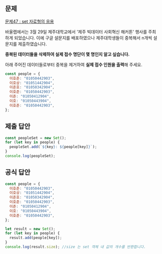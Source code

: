 ## 문제

[문제47 : set 자료형의 응용](https://www.notion.so/47-set-8b73fa6b52114d128bba7bc6c6da83c6)

바울랩에서는 3월 29일 제주대학교에서 '제주 빅데이터 사회혁신 해커톤' 행사를 주최하게 되었습니다. 이에 구글 설문지를 배포하였으나 제주대학생들이 중복해서 n개씩 설문지를 제출하였습니다.

**중복된 데이터들을 삭제하여 실제 접수 명단이 몇 명인지 알고 싶습니다.**

아래 주어진 데이터들로부터 중복을 제거하여 **실제 접수 인원을 출력**해 주세요.

```jsx
const people = {
  이호준: "01050442903",
  이호상: "01051442904",
  이준호: "01050342904",
  이호준: "01050442903",
  이준: "01050412904",
  이호: "01050443904",
  이호준: "01050442903",
};
```

## 제출 답안

```jsx
const peopleSet = new Set();
for (let key in people) {
  peopleSet.add(`${key}: ${people[key]}`);
}
console.log(peopleSet);
```

## 공식 답안

```jsx
const people = {
  이호준: "01050442903",
  이호상: "01051442904",
  이준호: "01050342904",
  이호준: "01050442903",
  이준: "01050412904",
  이호: "01050443904",
  이호준: "01050442903",
};

let result = new Set();
for (let key in people) {
  result.add(people[key]);
}
console.log(result.size); //size 는 set 객체 내 값의 개수를 반환합니다.
```
